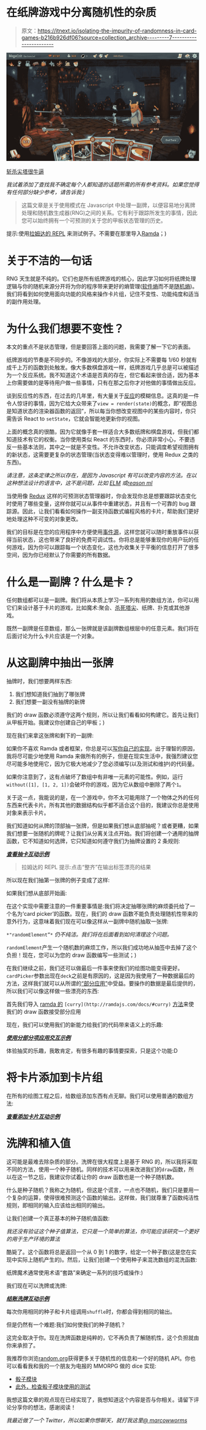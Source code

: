 # 在纸牌游戏中分离随机性的杂质

> 原文：<https://itnext.io/isolating-the-impurity-of-randomness-in-card-games-b216b926df06?source=collection_archive---------7----------------------->

![](img/3bdb2cdd6a1248e94d899c50c6958495.png)

[斩杀尖塔很牛逼](https://www.rockpapershotgun.com/2018/02/19/why-revealing-all-is-the-secret-of-slay-the-spires-success/)

*我试着添加了查找我不确定每个人都知道的话题所需的所有参考资料。如果您觉得有任何部分缺少参考，请告诉我:)*

> 这篇文章是关于使用模式在 Javascript 中处理一副牌，以便容易地分离牌处理和随机数生成器(RNG)之间的关系。它有利于跟踪所发生的事情，因此您可以始终拥有一个可预测的关于您的甲板状态管理的历史。

提示:使用[拉姆达的 REPL](http://ramdajs.com/repl/?v=0.25.0) 来测试例子。不需要在那里导入[Ramda](http://ramdajs.com/)；)

# 关于不洁的一句话

RNG 天生就是不纯的。它们也是所有纸牌游戏的核心，因此学习如何将纸牌处理逻辑与你的随机来源分开将为你的程序带来更好的熵管理([软件熵](https://en.wikipedia.org/wiki/Software_entropy)而不是[随机熵](https://en.wikipedia.org/wiki/Entropy_(computing)))。我们将看到如何使用面向功能的风格来操作卡片组，记住不变性、功能纯度和适当的副作用处理。

# 为什么我们想要不变性？

本文的重点不是状态管理，但是要回答上面的问题，我需要了解一下它的表面。

纸牌游戏的节奏是不同步的。不像游戏的大部分，你实际上不需要每 1/60 秒就有成千上万的函数到处触发。像大多数棋盘游戏一样，纸牌游戏几乎总是可以被描述为一个反应系统。我不知道这个术语是否真的存在，但它看起来很合适，因为基本上你需要做的是等待用户做一些事情，只有在那之后你才对他做的事情做出反应。

谈到反应性的东西，在过去的几年里，有大量关于[反应](https://reactjs.org/)的模糊信息。这真的是一件令人惊讶的事情，因为它给大众带来了`view = render(state)`的概念，即“视图总是知道状态的渲染器函数的返回”，所以每当你想改变视图中的某些内容时，你只需告诉 React to `setState`，它就会智能地更新你的视图。

上面的概念真的很酷，因为它就像手套一样适合大多数纸牌和棋盘游戏，但我们都知道技术有它的权衡。当你使用类似 React 的东西时，你必须非常小心，不要违反一些基本法则，其中之一就是不变性。不允许改变状态，只能调度希望视图拥有的新状态，这需要更复杂的状态管理(当状态变得难以管理时，使用 Redux 之类的东西)。

*请注意，这条定律之所以存在，是因为 Javascript 有可以改变内容的方法。在以这种想法设计的语言中，这不是问题，比如* [*ELM*](http://elm-lang.org/) *或*[*reason ml*](https://reasonml.github.io/)

当使用像 [Redux](https://redux.js.org/) 这样的可预测状态管理器时，你会发现你总是想要跟踪状态变化时使用了哪些变量，这样你就可以从事件中重建状态，并且有一个可靠的 bug 跟踪源。因此，让我们看看如何操作一副支持函数式编程风格的卡片，帮助我们更好地处理这种不可变的对象更改。

我们的目标是在您的应用程序中方便使用[事件源](https://martinfowler.com/eaaDev/EventSourcing.html)，这样您就可以随时重放事件以获得当前状态，这也带来了良好的免费可调试性。你将总是能够重现你的用户玩的任何游戏，因为你可以跟踪每一个状态变化，这也为收集关于平衡的信息打开了很多空间，因为你已经默认了你需要的所有数据。

# 什么是一副牌？什么是卡？

任何数组都可以是一副牌。我们将从本质上学习一系列有用的数组方法，你可以用它们来设计基于卡片的游戏，比如魔术:聚会、[杀死塔尖](http://store.steampowered.com/app/646570/Slay_the_Spire/)、纸牌、扑克或其他游戏。

既然一副牌是任意数组，那么一张牌就是该副牌数组根层中的任意元素。我们将在后面讨论为什么卡片应该是一个对象。

# 从这副牌中抽出一张牌

抽牌时，我们想要两样东西:

1.  我们想知道我们抽到了哪张牌
2.  我们想要一副没有抽牌的新牌

我们的 draw 函数必须遵守这两个规则，所以让我们看看如何构建它。首先让我们从甲板开始。我建议你创建自己的甲板；)

现在我们来拿这张牌和剩下的一副牌:

如果你不喜欢 Ramda 或者框架，你总是可以[写你自己的实现](https://en.wikipedia.org/wiki/Reinventing_the_wheel)。出于理智的原因，我将尽可能少地使用 Ramda 来做所有的例子，但是在现实生活中，我强烈建议您尽可能多地使用它，因为它极大地减少了您必须编写(以及测试和维护)的代码量。

如果你注意到了，这有点破坏了数组中有非唯一元素的可能性。例如，运行`without([1], [1, 2, 1])`会破坏你的游戏，因为它从数组中删除了两个`1`。

关于这一点，我能说的是，在一个游戏中，你不太可能用除了一个物体之外的任何东西来代表卡片。所有其他的数据结构似乎都不适合这个目的，我建议你总是使用对象来表示卡片。

我们知道如何从牌的顶部抽一张牌，但是如果我们想从底部抽呢？或者更糟，如果我们想要一张随机的牌呢？让我们从分离关注点开始。我们将创建一个通用的抽牌函数，它不知道如何选牌，它只知道如何遵守我们为抽牌设置的 2 条规则:

[***查看抽卡互动示例***](https://goo.gl/7j4Khk)

> 拉姆达的 REPL 提示:点击“整齐”在输出标签漂亮的结果

所以现在我们抽第一张牌的例子变成了这样:

如果我们想从底部开始画:

在这个实现中需要注意的一件重要事情是:我们将决定抽哪张牌的麻烦委托给了一个名为‘card picker’的函数。现在，我们的 draw 函数不能负责处理随机性带来的意外行为，这意味着我们现在可以像这样从一副牌中随机抽取一张牌:

`*"randomElement”*` *仍不纯洁。我们将在后面看到如何清理这个问题。*

`randomElement`产生一个随机数的麻烦工作，所以我们成功地从抽签中去掉了这个负担！现在，您可以为您的 draw 函数编写一些测试；)

在我们继续之前，我们还可以做最后一件事来使我们的绘图功能变得更好。`cardPicker`参数出现在`deck`之前是有原因的，这是因为我使用了一种数据最后的方法，这样我们就可以从所谓的[“部分应用”](https://mostly-adequate.gitbooks.io/mostly-adequate-guide/ch04.html)中受益。要操作的数据是最后提供的，所以我们可以像这样做一些漂亮的东西:

首先我们导入 [ramda 的](http://ramdajs.com/docs/#curry) `[curry](http://ramdajs.com/docs/#curry)` [方法](http://ramdajs.com/docs/#curry)来使我们的 draw 函数接受部分应用

现在，我们可以使用我们的新能力给我们的代码带来语义上的乐趣:

[***使用分部分项应用交互示例***](https://goo.gl/BNNaox)

体验抽奖的乐趣，我敢肯定，有很多有趣的事情要探索，只是这个功能:D

# 将卡片添加到卡片组

在所有的绘图工程之后，给数组添加东西有点无聊。我们可以使用普通的数组方法:

[***查看添加卡片互动示例***](https://goo.gl/e9LLNf)

# 洗牌和植入值

这可能是最难去除杂质的部分。洗牌在很大程度上是基于 RNG 的，所以我将采取不同的方法，使用一个种子随机。同样的技术可以用来改进我们的`draw`函数，所以在这一节之后，我建议你试着让你的 draw 函数也是一个种子随机数。

什么是种子随机？我称之为随机，但这是个谎言，一点也不随机，我们只是要用一个复杂的运算，使得很难预测这个函数的输出。这样做，我们就尊重了函数纯洁性规则，即相同的输入应该给出相同的输出。

让我们创建一个真正基本的种子随机值函数:

*我还没有验证这个种子值算法，它只是一个简单的算法，你可能应该研究一个更好的用于生产环境的算法*

酷毙了。这个函数将总是返回一个从 0 到 1 的数字，给定一个种子数(这是您在实现中实际上随机产生的)。然后，让我们创建一个使用种子来混洗数组的混洗函数:

纸牌魔术通常使用术语“套路”来确定一系列的技巧或操作:)

我们现在可以洗牌或洗牌:

[***结账洗牌互动示例***](https://goo.gl/jjuh14)

每次你用相同的种子和卡片组调用`shuffle`时，你都会得到相同的输出。

但是仍然有一个难题:我们如何使我们的种子随机？

这完全取决于你。现在洗牌函数是纯粹的，它不再负责了解随机性，这个负担就由你来承担了。

我推荐你浏览[random.org](https://www.random.org/)获得更多关于随机性的信息和一个好的随机 API。你也可以看看我和我的一个朋友为电报的 MMORPG 做的 dice 实现:

*   [骰子模块](https://github.com/telemmo/telemmo/blob/master/src/game/core/dice.js)
*   [此外，检查骰子模块使用的测试](https://github.com/telemmo/telemmo/blob/master/src/game/core/dice.test.js)

我想这篇文章的观点现在已经实现了，我想知道这个内容是否与你相关。请留下评论分享你的想法，感谢阅读！

*我最近做了一个 Twitter，所以如果你想聊天，就打我这里*[*@ marcowworms*](https://twitter.com/MarcoWorms)